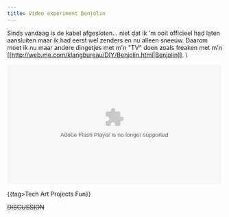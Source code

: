 ```yaml
---
title: Video experiment Benjolin
---
```

Sinds vandaag is de kabel afgesloten... niet dat ik 'm ooit officieel had laten aansluiten maar ik had eerst wel zenders en nu alleen sneeuw. Daarom moet ik nu maar andere dingetjes met m'n "TV" doen zoals freaken met m'n [[http://web.me.com/klangbureau/DIY/Benjolin.html|Benjolin]].
\
<html><object width="500" height="280" ><param name="allowfullscreen" value="true" /><param name="movie" value="http://www.facebook.com/v/10150176292552265" /><embed src="http://www.facebook.com/v/10150176292552265" type="application/x-shockwave-flash" allowfullscreen="true" width="500" height="280"></embed></object></html>


{{tag>Tech Art Projects Fun}}


~~DISCUSSION~~
